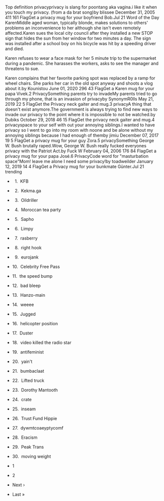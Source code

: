 Top definition privacyprivacy is slang for poontang aka vagina.i like it when you touch my privacy. (from a da brat song)by blissee December 31, 2005 411 161 FlagGet a privacy mug for your boyfriend Bob.Jul 21 Word of the Day KarenMiddle aged woman, typically blonde, makes solutions to others' problems an inconvenience to her although she isn't even remotely affected.Karen sues the local city council after they installed a new STOP sign that hides the sun from her window for two minutes a day. The sign was installed after a school boy on his bicycle was hit by a speeding driver and died.  
  
Karen refuses to wear a face mask for her 5 minute trip to the supermarket during a pandemic. She harasses the workers, asks to see the manager and threatens to sue.  
  
Karen complains that her favorite parking spot was replaced by a ramp for wheel chairs. She parks her car in the old spot anyway and shoots a vlog about it.by Kounistou June 01, 2020 296 43 FlagGet a Karen mug for your papa Vivek.2 PrivacySomething parents try to invadeMy parents tried to go through my phone, that is an invasion of privacyby SynonymR0lls May 21, 2019 22 5 FlagGet the Privacy neck gaiter and mug.3 privacyA thing that doesn't exist anymore.The government is always trying to find new ways to invade our privacy to the point where it is impossible to not be watched.by Dubiks October 29, 2018 46 15 FlagGet the privacy neck gaiter and mug.4 privacyspace to your self with out your annoying siblings.I wanted to have privacy so I went to go into my room with noone and be alone without my annoying siblings because I had enough of themby jimiu December 07, 2017 19 5 FlagGet a privacy mug for your guy Zora.5 privacySomething George W. Bush brutally raped.Wow, George W. Bush really fucked everyones privacy with the Patriot Act.by Fuck W February 04, 2006 176 84 FlagGet a privacy mug for your papa José.6 PrivacyCode word for "masturbation space"Mom! leave me alone I need some privacy!by toadweilder January 12, 2019 14 4 FlagGet a Privacy mug for your bunkmate Günter.Jul 21 trending

*     1.  KFB
*     2.  Kekma.ga
*     3.  Oildriller
*     4.  Moroccan tea party
*     5.  Sapho
*     6.  Limpy
*     7.  rasberry
*     8.  right hook
*     9.  eurojank
*   10.  Celebrity Free Pass
*   11.  the speed bump
*   12.  bad bleep
*   13.  Hanzo-main
*   14.  weeee
*   15.  Jugged
*   16.  helicopter position
*   17.  Duster
*   18.  video killed the radio star
*   19.  antifeminist
*   20.  yain't
*   21.  bumbaclaat
*   22.  Lifted truck
*   23.  Dorothy Mantooth
*   24.  crate
*   25.  inseam
*   26.  Trust Fund Hippie
*   27.  dywmtcoaeyptycomf
*   28.  Eracism
*   29.  Peak Trans
*   30.  moving weight

*   1
*   2
*   Next ›
*   Last »